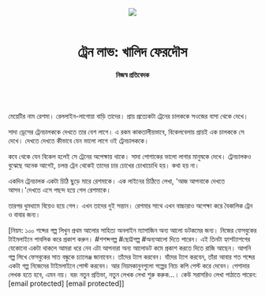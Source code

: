 <div align=center>
<img src=https://images.prothomalo.com/prothomalo-bangla/2021-01/1d75151c-eff9-4e9f-ac28-aebc4618d00f/palo_bangla_og.png />
<br><br>
<h1>ট্রেন লাভ: খালিদ ফেরদৌস</h1> 
<h4>নিজস্ব প্রতিবেদক</h4>
<br><br>
</div>

মেয়েটির নাম রেশমা। রেললাইন-লাগোয়া বাড়ি তাদের। প্রায় প্রত্যেকটা ট্রেনের চালককে সওজের বাসা থেকে দেখে।

সাদা ড্রেসের ট্রেনচালককে দেখতে তার বেশ লাগে। এ রকম কাকতালীয়ভাবে, বিকেলবেলায় প্রায়ই এক চালককে সে দেখে। দেখতে দেখতে কীভাবে যেন ভালো লাগে ওই ট্রেনচালককে।

কবে থেকে যেন বিকেল হলেই সে ট্রেনের অপেক্ষায় থাকে। সাদা পোশাকের ভালো লাগার মানুষকে দেখে। ট্রেনচালকও বুঝেছে অনেক আগেই, চলন্ত ট্রেন থেকেই তাদের চার চোখের চোখাচোখি হয়। কথা হয় না।

একদিন ট্রেনচালক একটা চিঠি ছুড়ে মারে রেশমাকে। এক লাইনের চিঠিতে লেখা, 'আজ আপনাকে দেখতে আসব।'দেখতে এসে পছন্দ হয়ে গেল রেশমাকে।

তারপর ধুমধামে বিয়েও হয়ে গেল। এখন তাদের দুই সন্তান। রেশমার সাথে এখন বাচ্চারাও অপেক্ষা করে বৈকালিক ট্রেন ও বাবার জন্য।

[নিয়ম: ১০০ শব্দের গল্প লিখুন প্রথম আলোর সাহিত্য অনলাইন ম্যাগাজিন অন্য আলো ডটকমের জন্য। নিজের ফেসবুকের টাইমলাইনে পাবলিক করে প্রকাশ করুন। #শশব্দগল্প #ছোট্টগল্প #অন্যআলো দিতে পারেন। এই তিনটা হ্যাশট্যাশগের যেকোনো একটা থাকলে আমরা ধরে নেব এটা আপনারা অন্য আলোডট কমে প্রকাশ করতে দিতে রাজি আছেন। আপনি গল্প লিখে ফেসবুকের সাত বন্ধুকে চ্যালেঞ্জ জানাবেন। তাঁদের ট্যাগ করবেন। যাঁদের ট্যাগ করবেন, তাঁরা আবার শত শব্দের একটা গল্প নিজেদের টাইমলাইনে পোস্ট করবেন। আর নিয়মকানুনগুলো গল্পের নিচে কপি পেস্ট করে দেবেন। পেশাদার লেখক হতে হবে, এমন নয়। বরং নতুন প্রতিভা, নতুন লেখক লেখা শুরু করুক...। কেউ সরাসরিও লেখা পাঠাতে পারেন: [email protected] [email protected]]

